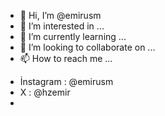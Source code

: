 - 👋 Hi, I’m @emirusm
- 👀 I’m interested in ...
- 🌱 I’m currently learning ...
- 💞️ I’m looking to collaborate on ...
- 📫 How to reach me ...

<!---
emirusm/emirusm is a ✨ special ✨ repository because its `README.md` (this file) appears on your GitHub profile.
You can click the Preview link to take a look at your changes.
--->
- İnstagram : @emirusm
- X : @hzemir
- 
